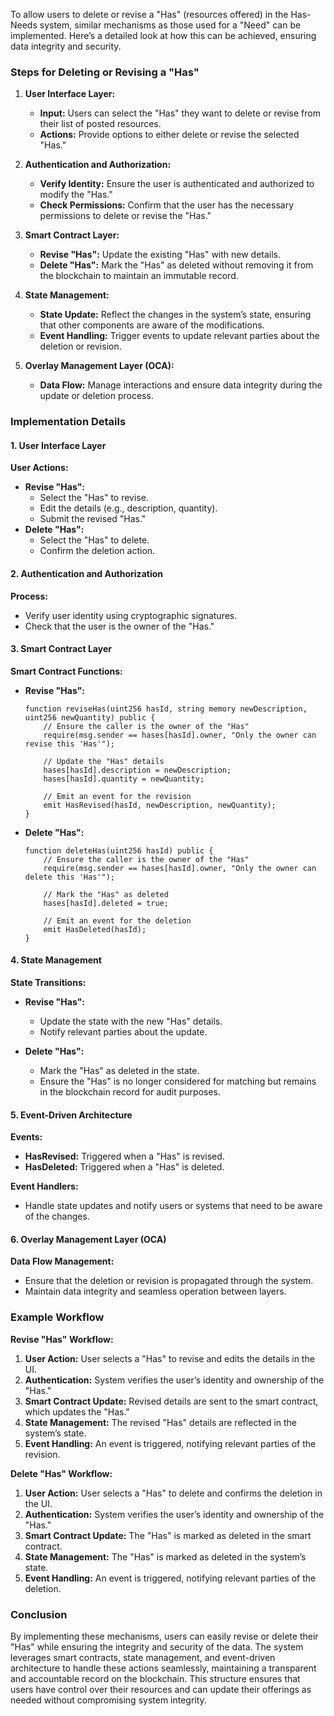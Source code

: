 To allow users to delete or revise a "Has" (resources offered) in the Has-Needs system, similar mechanisms as those used for a "Need" can be implemented. Here’s a detailed look at how this can be achieved, ensuring data integrity and security.

### Steps for Deleting or Revising a "Has"

1. **User Interface Layer:**
   - **Input:** Users can select the "Has" they want to delete or revise from their list of posted resources.
   - **Actions:** Provide options to either delete or revise the selected "Has."

2. **Authentication and Authorization:**
   - **Verify Identity:** Ensure the user is authenticated and authorized to modify the "Has."
   - **Check Permissions:** Confirm that the user has the necessary permissions to delete or revise the "Has."

3. **Smart Contract Layer:**
   - **Revise "Has":** Update the existing "Has" with new details.
   - **Delete "Has":** Mark the "Has" as deleted without removing it from the blockchain to maintain an immutable record.

4. **State Management:**
   - **State Update:** Reflect the changes in the system’s state, ensuring that other components are aware of the modifications.
   - **Event Handling:** Trigger events to update relevant parties about the deletion or revision.

5. **Overlay Management Layer (OCA):**
   - **Data Flow:** Manage interactions and ensure data integrity during the update or deletion process.

### Implementation Details

#### 1. User Interface Layer

**User Actions:**
- **Revise "Has":**
  - Select the "Has" to revise.
  - Edit the details (e.g., description, quantity).
  - Submit the revised "Has."
- **Delete "Has":**
  - Select the "Has" to delete.
  - Confirm the deletion action.

#### 2. Authentication and Authorization

**Process:**
- Verify user identity using cryptographic signatures.
- Check that the user is the owner of the "Has."

#### 3. Smart Contract Layer

**Smart Contract Functions:**

- **Revise "Has":**
  ```solidity
  function reviseHas(uint256 hasId, string memory newDescription, uint256 newQuantity) public {
      // Ensure the caller is the owner of the "Has"
      require(msg.sender == hases[hasId].owner, "Only the owner can revise this 'Has'");

      // Update the "Has" details
      hases[hasId].description = newDescription;
      hases[hasId].quantity = newQuantity;

      // Emit an event for the revision
      emit HasRevised(hasId, newDescription, newQuantity);
  }
  ```

- **Delete "Has":**
  ```solidity
  function deleteHas(uint256 hasId) public {
      // Ensure the caller is the owner of the "Has"
      require(msg.sender == hases[hasId].owner, "Only the owner can delete this 'Has'");

      // Mark the "Has" as deleted
      hases[hasId].deleted = true;

      // Emit an event for the deletion
      emit HasDeleted(hasId);
  }
  ```

#### 4. State Management

**State Transitions:**
- **Revise "Has":**
  - Update the state with the new "Has" details.
  - Notify relevant parties about the update.

- **Delete "Has":**
  - Mark the "Has" as deleted in the state.
  - Ensure the "Has" is no longer considered for matching but remains in the blockchain record for audit purposes.

#### 5. Event-Driven Architecture

**Events:**
- **HasRevised:** Triggered when a "Has" is revised.
- **HasDeleted:** Triggered when a "Has" is deleted.

**Event Handlers:**
- Handle state updates and notify users or systems that need to be aware of the changes.

#### 6. Overlay Management Layer (OCA)

**Data Flow Management:**
- Ensure that the deletion or revision is propagated through the system.
- Maintain data integrity and seamless operation between layers.

### Example Workflow

**Revise "Has" Workflow:**

1. **User Action:** User selects a "Has" to revise and edits the details in the UI.
2. **Authentication:** System verifies the user’s identity and ownership of the "Has."
3. **Smart Contract Update:** Revised details are sent to the smart contract, which updates the "Has."
4. **State Management:** The revised "Has" details are reflected in the system’s state.
5. **Event Handling:** An event is triggered, notifying relevant parties of the revision.

**Delete "Has" Workflow:**

1. **User Action:** User selects a "Has" to delete and confirms the deletion in the UI.
2. **Authentication:** System verifies the user’s identity and ownership of the "Has."
3. **Smart Contract Update:** The "Has" is marked as deleted in the smart contract.
4. **State Management:** The "Has" is marked as deleted in the system’s state.
5. **Event Handling:** An event is triggered, notifying relevant parties of the deletion.

### Conclusion

By implementing these mechanisms, users can easily revise or delete their "Has" while ensuring the integrity and security of the data. The system leverages smart contracts, state management, and event-driven architecture to handle these actions seamlessly, maintaining a transparent and accountable record on the blockchain. This structure ensures that users have control over their resources and can update their offerings as needed without compromising system integrity.
